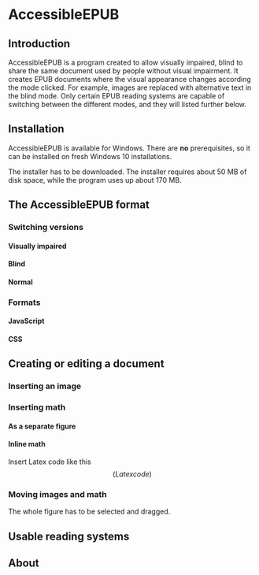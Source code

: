 # AccessibleEPUB

## Introduction

AccessibleEPUB is a program created to allow visually impaired, blind to share the same document used by people without visual impairment. It creates EPUB documents where the visual appearance changes according the mode clicked. For example, images are replaced with alternative text in the blind mode. Only certain EPUB reading systems are capable of switching between the different modes, and they will listed further below.

## Installation

AccessibleEPUB is available for Windows. There are **no** prerequisites, so it can be installed on fresh Windows 10 installations.

The installer has to be downloaded. The installer requires about 50 MB of disk space, while the program uses up about 170 MB. 

## The AccessibleEPUB format

### Switching versions

#### Visually impaired

#### Blind

#### Normal

### Formats

#### JavaScript

#### CSS

## Creating or editing a document

### Inserting an image

### Inserting math

#### As a separate figure

#### Inline math
Insert Latex code like this $$(Latex code)$$

### Moving images and math 
The whole figure has to be selected and dragged.

## Usable reading systems

## About
